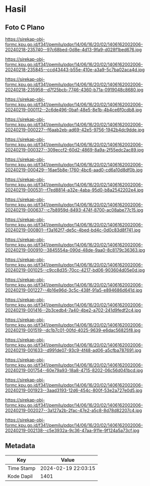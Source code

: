 # Hasil

## Foto C Plano

https://sirekap-obj-formc.kpu.go.id/f341/pemilu/pdpr/14/06/16/20/02/1406162002006-20240218-235740--97c68bed-0d8e-4d13-9fa9-d028f1bed676.jpg

https://sirekap-obj-formc.kpu.go.id/f341/pemilu/pdpr/14/06/16/20/02/1406162002006-20240218-235845--ccd43443-b55e-410e-a3a9-5c7ba02aca4d.jpg

https://sirekap-obj-formc.kpu.go.id/f341/pemilu/pdpr/14/06/16/20/02/1406162002006-20240218-235958--d7f25bcb-7746-4360-b71a-0919048c8680.jpg

https://sirekap-obj-formc.kpu.go.id/f341/pemilu/pdpr/14/06/16/20/02/1406162002006-20240219-000112--2c6de496-0baf-48e5-8e1b-4b4ce6f0cdb8.jpg

https://sirekap-obj-formc.kpu.go.id/f341/pemilu/pdpr/14/06/16/20/02/1406162002006-20240219-000227--f6aab2eb-ad69-42e5-9756-1942b4dc9dde.jpg

https://sirekap-obj-formc.kpu.go.id/f341/pemilu/pdpr/14/06/16/20/02/1406162002006-20240219-000327--309eccf2-60d2-4869-8a9a-2f55edc2ac89.jpg

https://sirekap-obj-formc.kpu.go.id/f341/pemilu/pdpr/14/06/16/20/02/1406162002006-20240219-000429--16ae5b8e-1760-4bc6-aad0-cd6a10d8df0b.jpg

https://sirekap-obj-formc.kpu.go.id/f341/pemilu/pdpr/14/06/16/20/02/1406162002006-20240219-000531--f7ed8814-a32e-4aba-95d0-b8a2542202e4.jpg

https://sirekap-obj-formc.kpu.go.id/f341/pemilu/pdpr/14/06/16/20/02/1406162002006-20240219-000637--c7b8959d-8493-474f-8700-ac08abe77c15.jpg

https://sirekap-obj-formc.kpu.go.id/f341/pemilu/pdpr/14/06/16/20/02/1406162002006-20240219-000801--f3a162f7-de5c-4bed-bd4c-0d0c83d8f741.jpg

https://sirekap-obj-formc.kpu.go.id/f341/pemilu/pdpr/14/06/16/20/02/1406162002006-20240219-000910--3845554a-090d-48de-9aa0-8c8179c36363.jpg

https://sirekap-obj-formc.kpu.go.id/f341/pemilu/pdpr/14/06/16/20/02/1406162002006-20240219-001025--c9cc8d35-70cc-4217-bd06-903604d05e0d.jpg

https://sirekap-obj-formc.kpu.go.id/f341/pemilu/pdpr/14/06/16/20/02/1406162002006-20240219-001227--4b16e96d-3c5c-438f-91a5-e894686d641d.jpg

https://sirekap-obj-formc.kpu.go.id/f341/pemilu/pdpr/14/06/16/20/02/1406162002006-20240219-001416--2b3cedb4-7a40-4be2-a702-241d9fedf2c4.jpg

https://sirekap-obj-formc.kpu.go.id/f341/pemilu/pdpr/14/06/16/20/02/1406162002006-20240219-001519--dc1b7c01-00fd-4025-9639-e6dac56825f8.jpg

https://sirekap-obj-formc.kpu.go.id/f341/pemilu/pdpr/14/06/16/20/02/1406162002006-20240219-001633--d991de07-93c9-4f48-ad06-a5cfba787691.jpg

https://sirekap-obj-formc.kpu.go.id/f341/pemilu/pdpr/14/06/16/20/02/1406162002006-20240219-001754--60e79a93-18a8-4715-8202-06c56d041bcd.jpg

https://sirekap-obj-formc.kpu.go.id/f341/pemilu/pdpr/14/06/16/20/02/1406162002006-20240219-001923--3aad3193-12d6-454c-800f-53e2a727e0d5.jpg

https://sirekap-obj-formc.kpu.go.id/f341/pemilu/pdpr/14/06/16/20/02/1406162002006-20240219-002027--3a127a2b-2fac-47e2-a5c8-8d78d82207c4.jpg

https://sirekap-obj-formc.kpu.go.id/f341/pemilu/pdpr/14/06/16/20/02/1406162002006-20240219-002138--c5e3932a-9c36-47aa-911e-9f124a5a73cf.jpg


## Metadata

| Key        | Value               |
| ---------- | ------------------- |
| Time Stamp | 2024-02-19 22:03:15 |
| Kode Dapil | 1401                |



